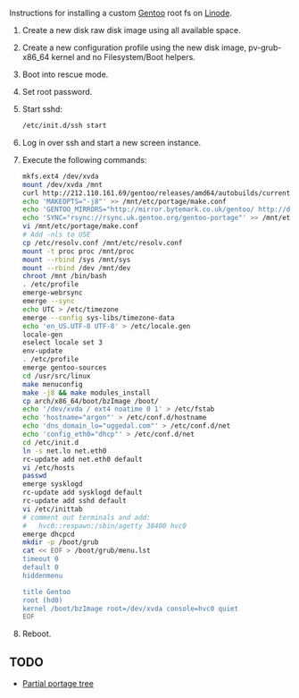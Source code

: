 Instructions for installing a custom [Gentoo][] root fs on
[Linode][].

1. Create a new disk raw disk image using all available space.
2. Create a new configuration profile using the new disk image,
   pv-grub-x86_64 kernel and no Filesystem/Boot helpers.
3. Boot into rescue mode.
4. Set root password.
5. Start sshd:

    ```sh
    /etc/init.d/ssh start
    ```
6. Log in over ssh and start a new screen instance.
7. Execute the following commands:

    ```sh
    mkfs.ext4 /dev/xvda
    mount /dev/xvda /mnt
    curl http://212.110.161.69/gentoo/releases/amd64/autobuilds/current-stage3-amd64-nomultilib/stage3-amd64-nomultilib-20131226.tar.bz2 | tar xjp -C /mnt
    echo 'MAKEOPTS="-j8"' >> /mnt/etc/portage/make.conf
    echo 'GENTOO_MIRRORS="http://mirror.bytemark.co.uk/gentoo/ http://distfiles.gentoo.org http://www.ibiblio.org/pub/Linux/distributions/gentoo"' >> /mnt/etc/portage/make.conf
    echo 'SYNC="rsync://rsync.uk.gentoo.org/gentoo-portage"' >> /mnt/etc/portage/make.conf
    vi /mnt/etc/portage/make.conf
    # Add -nls to USE
    cp /etc/resolv.conf /mnt/etc/resolv.conf
    mount -t proc proc /mnt/proc
    mount --rbind /sys /mnt/sys
    mount --rbind /dev /mnt/dev
    chroot /mnt /bin/bash
    . /etc/profile
    emerge-webrsync
    emerge --sync
    echo UTC > /etc/timezone
    emerge --config sys-libs/timezone-data
    echo 'en_US.UTF-8 UTF-8' > /etc/locale.gen
    locale-gen
    eselect locale set 3
    env-update
    . /etc/profile
    emerge gentoo-sources
    cd /usr/src/linux
    make menuconfig
    make -j8 && make modules_install
    cp arch/x86_64/boot/bzImage /boot/
    echo '/dev/xvda / ext4 noatime 0 1' > /etc/fstab
    echo 'hostname="argon"' > /etc/conf.d/hostname
    echo 'dns_domain_lo="uggedal.com"' > /etc/conf.d/net
    echo 'config_eth0="dhcp"' > /etc/conf.d/net
    cd /etc/init.d
    ln -s net.lo net.eth0
    rc-update add net.eth0 default
    vi /etc/hosts
    passwd
    emerge sysklogd
    rc-update add sysklogd default
    rc-update add sshd default
    vi /etc/inittab
    # comment out terminals and add:
    #   hvc0::respawn:/sbin/agetty 38400 hvc0
    emerge dhcpcd
    mkdir -p /boot/grub
    cat << EOF > /boot/grub/menu.lst
    timeout 0
    default 0
    hiddenmenu

    title Gentoo
    root (hd0)
    kernel /boot/bzImage root=/dev/xvda console=hvc0 quiet
    EOF
    ```
8. Reboot.

TODO
----

* [Partial portage tree](http://www.gentoo.org/doc/en/handbook/handbook-amd64.xml?part=3&chap=5)

[gentoo]: http://gentoo.org/
[Linode]: https://www.linode.com/

